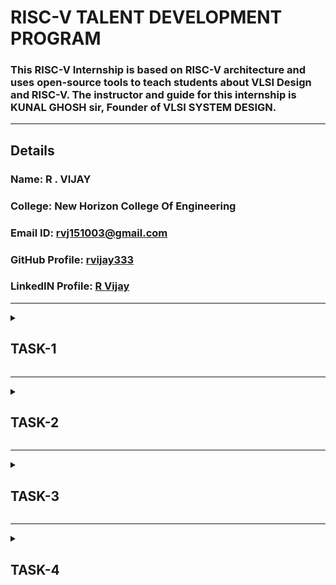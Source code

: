 # RISC-V TALENT DEVELOPMENT PROGRAM

### This RISC-V Internship is based on RISC-V architecture and uses open-source tools to teach students about VLSI Design and RISC-V. The instructor and guide for this internship is KUNAL GHOSH sir, Founder of VLSI SYSTEM DESIGN.

---

## Details

### Name: R . VIJAY
### College: New Horizon College Of Engineering
### Email ID: rvj151003@gmail.com
### GitHub Profile: [rvijay333](https://github.com/rvijay333)
### LinkedIN Profile: [R Vijay](https://www.linkedin.com/in/r-vijay-5085022a4)

---


<details>
<summary><h2><strong>TASK-1</strong></h2></summary>

## Description
This is the TASK 1.  
The code is first typed in the *leafpad editor*.  

The C code is run in the RISC-V compiler using the -O1 optimization flag. It is seen here that at the main block, the number of instruction sets is *15*.

Similarly, we run the C code in the RISC-V compiler using the -Ofast optimization flag. It can be seen that the number of instructions has reduced to *12 instruction sets*, which indicates that the processing speed increases.

### Example: 
- *Main ending address* = 101B0  
- *Main starting address* = 10184  
  Subtracting them:  
  101B0 - 10184 = 2C  
  2C ÷ 4 = 0B (11 instructions) using -Ofast.

Similarly, when we repeat the process using -Ofast, the instructions reduce, indicating a faster way.

---

## Screenshots Task 1
<details>
  <br>
  
![ Screenshot 1](https://github.com/rvijay333/RISC-V-Talent-Development-Program/blob/main/VirtualBox_vsdworkshop_code_sumoneton.png)
  
![ Screenshot 2](https://github.com/rvijay333/RISC-V-Talent-Development-Program/blob/main/VirtualBox_vsdworkshop_codeofast.png)

![ Screenshot 3](https://github.com/rvijay333/RISC-V-Talent-Development-Program/blob/main/VirtualBox_vsdworkshop_main_ofast.png)

![ Screenshot 4](https://github.com/rvijay333/RISC-V-Talent-Development-Program/blob/main/VirtualBox_vsdworkshop_main_sumoneton.png)

</details>

</details>


<hr>
<details>
  <summary><h2><strong>TASK-2</strong></h2></summary>

## Description
In this task we understand the way to debug the code.
we use specific commands to , check the values stored in our registers and pointers . This hepls us to manage and understand the functioning of the code .
we also compile and get the output of our code in risc_v compiler .

- *the initial stack pointer value is* = 3FFFFFFB50
- *the subtracted value is 16(decimal)*
- *the final value stored in stack pointer is* = 3FFFFFFB50-10(*hexa-decimal*)
- = 3FFFFFF40 *as shown below*

  
## Screenshots Task 2
<details>
  <br>
  
![ Screenshot 1](https://github.com/rvijay333/RISC-V-Talent-Development-Program/blob/main/VirtualBox_vsdworkshop_output_riscv_task2.png)

![ Screenshot 1](https://github.com/rvijay333/RISC-V-Talent-Development-Program/blob/main/task2_riscv_11_01_24.png)

</details>
---

<h2>Write a simple c program :</h2>
<h3>C program to calculate area of a circle</h3>

<details>
  <br>

![C_program](https://github.com/user-attachments/assets/0eab6427-aa44-4487-9d2d-4c11e178ad2e)

</details>

<h2>Compilation using Spike :</h2>
<h3>O1-</h3>

<details>
  <br>

![Screenshot from 2025-01-13 22-28-19](https://github.com/user-attachments/assets/bc0543d2-31ba-4945-a2de-293e1026e0e8)
</details>
 


<h3>object dump for O1 -</h3>

<details>
  <br>

![o1objdump](https://github.com/user-attachments/assets/27b338d4-a331-439f-a3ec-8ca6b8a2f123)
</details>
 

<h3>Ofast -</h3>
<details>
  <br>

![Screenshot from 2025-01-13 22-23-00](https://github.com/user-attachments/assets/a7b45986-028d-4570-aaa0-ac8397133fc3)
</details>



<h3>Object dump for Ofast -</h3>
<details>
  <br>

![ofastobjdump](https://github.com/user-attachments/assets/e145d3c3-599f-49b0-aafb-b3d46b0b62b1)
</details>
</details>
<hr>

<details>
  <summary><h2><strong>TASK-3</strong></h2></summary>

<h2>RISC-V Instructions</h2>

<h2>RISC-V uses six basic instruction formats:</h2></p>
<p><h3><u>1. <ins>R-Type:</ins></u></h3> For register-register operations (e.g., add, sub).</p>
<p><h3><u>2. <ins>I-Type:</ins></u></h3> For immediate operations and loads (e.g., addi, ld).</p>
<p><h3><u>3. <ins>S-Type:</ins></u></h3> For store instructions (e.g., sd).</p>
<p><h3><u>4. <ins>B-Type:</ins></u></h3> For branch instructions (e.g., beq, bne).</p>
<p><h3><u>5. <ins>U-Type:</ins></u></h3> For instructions like lui and auipc.</p>
<p><h3><u>6. <ins>J-Type:</ins></u></h3> For jump instructions (e.g., jal).</p>

<h2>Each format has fixed fields:</h2>

<p><h3>1. <ins>opcode:</ins></h3> Identifies the instruction type.</p>
<p><h3>2. <ins>funct3 and funct7</ins>:</h3> Further specify the instruction.</p>
<p><h3>3. <ins>rd, rs1, rs2</ins>:</h3> Register destinations and sources.</p>
<p><h3>4. <ins>imm:</ins>/h3> Immediate values (encoded differently depending on the format).</p>

<h2>Each instruction's binary code is derived by filling in the fields based on the instruction's format. For example:</h2>

ld a2, 1800(gp):
        Type: I-Type
        Fields:
            opcode[6:0]: 0000011 (Load instruction).
            rd[11:7]: 01010 (a2).
            funct3[14:12]: 011 (Load double-word).
            rs1[19:15]: 00100 (gp).
            imm[31:20]: 011100000000 (1800 in decimal).
        Final binary: 01110000000000100011010110000011
        Hexadecimal: 0x7081b603
'''
<p>Then we need to identify the opcode, funct3, and funct7 values for each instruction.</p>
<p>Decode the immediate value formats for I-Type, S-Type, and J-Type instructions.</p>

<h2>RISC-V uses register aliases (x0 to x31), but their corresponding numbers are encoded in the instruction:</h2>

       x10 is a0 (binary: 01010).
       x11 is a1 (binary: 01011).
       x2 is sp (binary: 00010), and so on.
<h2>The objdump file : </h2>
<details>
  <br>

![ofastobjdump](https://github.com/user-attachments/assets/679d6c42-d7d2-4d02-924c-4e30c569544d)
</details>


<h2> This has the following RISC-V instructions - </h2>
<p>1. ld</p>
<p>2. lui</p>
<p>3. addi</p>
<p>4. sd</p>
<p>5. jal</p>
<p>6. ret (pseudo-instruction for jalr x0, ra, 0)</p>
<p>7. auipc</p>
<p>8. beqz (pseudo-instruction for beq)</p>
<p>9. j (jump instruction)</p>
<p>10. sub</p>
<p>11. li (pseudo-instruction for addi x, x0, imm)</p>
<p>12. lw</p>
<p>13. jalr</p>
<p>14. bne</p>
<p>15. call (pseudo-instruction for jal)</p>

<h2> The 32-bit pattern for the above instructions are :</h2>

| #  | Instruction   |         32-bit pattern           | Opcode   | Funct3  | Funct7   | Imm/Offset           |
|----| ------------- | -------------------------------- | -------- | ------- | -------- | -------------------- |
| 1  | ld            | 01110000000000100011010110000011 | 0000011  | 011     | -        | 1800                 |
| 2  | lui           | 00000000001000010100110101101111 | 0110111  | -       | -        | 0x21000              |
| 3  | addi          | 11111111111100010000100100010011 | 0010011  | 000     | -        | -1 (Immediate)       |
| 4  | sd            | 00000000000101000011010010010011 | 0100011  | 011     | -        | Offset from rs1      |
| 5  | jal           | 00110100000000000000000011101111 | 1101111  | -       | -        | Offset to label      |
| 6  | ret           | 00000000000000000000000001100111 | 1100111  | 000     | -        | (Uses ra)            |
| 7  | auipc         | 11111111111100000110101000101111 | 0010111  | -       | -        | Upper Immediate      |
| 8  | beqz          | 00000000110100000110010011100011 | 1100011  | 000     | -        | Relative Offset      |
| 9  | j             | 00001100000000000000000011001111 | 1101111  | -       | -        | Offset to jump       |
| 10 | sub           | 01000000101001010000010110110011 | 0110011  | 000     | 0100000  | (From rs1 and rs2)   |
| 11 | li            | 11111111111100000000100010010011 | 0010011  | 000     | -        | -1 (Immediate)       |
| 12 | lw            | 00000000000101001000010010000011 | 0000011  | 010     | -        | Load address offset  |
| 13 | jalr          | 00000000000001000000000011100111 | 1100111  | 000     | -        | Indirect jump offset |
| 14 | bne           | 00000000000100000001010011100011 | 1100011  | 001     | -        | Relative Offset      |
| 15 | call          | 00000000000000000000000011101111 | 1101111  | -       | -        | Offset to function   |

----
</details>
</details>
<hr>

<details>
  <summary><h2><strong>TASK-4</strong></h2></summary>

#### Following are the differences between standard RISCV ISA and the Instruction Set given in the reference repository:  
  
|  **Operation**  |  **Standard RISCV ISA**  |  **Hardcoded ISA**  |  
|  :----:  |  :----:  |  :----:  |  
|  ADD R6, R2, R1  |  32'h00110333  |  32'h02208300  |  
|  SUB R7, R1, R2  |  32'h402083b3  |  32'h02209380  |  
|  AND R8, R1, R3  |  32'h0030f433  |  32'h0230a400  |  
|  OR R9, R2, R5  |  32'h005164b3  |  32'h02513480  |  
|  XOR R10, R1, R4  |  32'h0040c533  |  32'h0240c500  |  
|  SLT R1, R2, R4  |  32'h0045a0b3  |  32'h02415580  |  
|  ADDI R12, R4, 5  |  32'h004120b3  |  32'h00520600  |  
|  BEQ R0, R0, 15  |  32'h00000f63  |  32'h00f00002  |  
|  SW R3, R1, 2  |  32'h0030a123  |  32'h00209181  |  
|  LW R13, R1, 2  |  32'h0020a683  |  32'h00208681  |  
|  SRL R16, R14, R2  |  32'h0030a123  |  32'h00271803  |
|  SLL R15, R1, R2  |  32'h002097b3  |  32'h00208783  |   
  

#### * Output Waveform of various instructions * 
<details>
  <br>

<details>

![OUTPUT WAVEFORMS](https://github.com/rvijay333/RISC-V-Talent-Development-Program/blob/main/task4.png)
</details>
___

<hr>


<details>
  <summary><h2><strong>TASK-5</strong></h2></summary>

# Flip-Flop Simulation with Selection Indicators on VSDSquadron Mini

## Overview
This project demonstrates how to simulate four types of flip‑flops (SR, JK, T, and D) on the VSDSquadron Mini board, which is based on the CH32V00x RISC-V microcontroller. The user can select which flip‑flop to operate by pressing one of four dedicated buttons. Two additional input buttons feed the flip‑flop’s binary inputs (S, R, J, K, T, or D), and the outputs **Q** and **¬Q** are shown on two LEDs. Additionally, four extra indicator LEDs light up to show which flip‑flop is currently selected, and two more LEDs display which input buttons are pressed.

### Features
- **4 Flip‑Flop Modes**: SR, JK, T, D
- **Selection Indicators**: Each flip‑flop mode has a dedicated LED.
- **Input Indicators**: Two LEDs show which input buttons are currently pressed.
- **Output LEDs**: Always show **Q** and **¬Q** for every flip‑flop type.
- **GPIO-Based**: Entirely uses GPIO pins for inputs and outputs—no extra multiplexers needed.

### Components Required

| Component                   | Quantity | Purpose/Description                                |
|-----------------------------|----------|----------------------------------------------------|
| VSDSquadron Mini Board      | 1        | The RISC-V microcontroller development board.      |
| Push Buttons                | 6        | 4 for flip‑flop selection, 2 for input bits.         |
| LEDs                        | 8        | 2 for input indicators, 2 for outputs, 4 for flip‑flop selection. |
| Resistors (330 Ω)           | 8        | Current-limiting for each LED.                     |
| Breadboard                  | 1        | For prototyping and wiring.                        |
| Jumper Wires                | ~20      | For making connections.                            |
| USB-C Cable                 | 1        | To power and program the VSDSquadron Mini.         |

## Circuit Connections

### Power & Ground
- **VSDSquadron Mini 3.3 V** → Breadboard’s top (red) power rail.
- **VSDSquadron Mini GND** → Breadboard’s bottom (blue) ground rail.

### Flip‑Flop Selection Buttons (active low)
- **SR** → PD0  
- **JK** → PD1  
- **T** → PD2  
- **D** → PD3  
*Each button’s other terminal connects to ground.*

### Input Buttons (active low)
- **BTN_IN1** → PD4  
- **BTN_IN2** → PD5  
*Each button’s other terminal connects to ground.*

### Input Indicator LEDs (active high) on Port D
- **LED_IN1** anode → PD6 → (330 Ω resistor) → GND  
- **LED_IN2** anode → PD7 → (330 Ω resistor) → GND

### Output LEDs (active high) on Port C
- **LED_OUT1 (Q)** anode → PC0 → (330 Ω resistor) → GND  
- **LED_OUT2 (¬Q)** anode → PC1 → (330 Ω resistor) → GND

### Selection Indicator LEDs (active high) on Port C
- **LED_SEL_SR** anode → PC2 → (330 Ω resistor) → GND  
- **LED_SEL_JK** anode → PC3 → (330 Ω resistor) → GND  
- **LED_SEL_T** anode → PC4 → (330 Ω resistor) → GND  
- **LED_SEL_D** anode → PC5 → (330 Ω resistor) → GND

## Working Principle
1. **Selection**: Press one of the four flip‑flop selection buttons. The corresponding selection LED lights up.
2. **Input**: Provide binary inputs by pressing BTN_IN1 (in1) and BTN_IN2 (in2). The input indicator LEDs show which buttons are pressed.
3. **Processing**: The `ProcessFlipFlop` function applies the logic for SR, JK, T, or D flip‑flops to determine the new state **Q**.
4. **Outputs**: Two LEDs always display **Q** and **¬Q**, regardless of flip‑flop type.
5. **Visual Feedback**: After a short delay, the selection resets so the user can choose another flip‑flop type.

## Truth Tables (Summary)

### SR Flip‑Flop
| S | R | Action             | Q (New)     |
|---|---|--------------------|-------------|
| 0 | 0 | No change          | Q stays same|
| 0 | 1 | Reset Q to 0       | Q = 0       |
| 1 | 0 | Set Q to 1         | Q = 1       |
| 1 | 1 | Invalid (No change) | Q stays same|

### JK Flip‑Flop
| J | K | Action                | Q (New)     |
|---|---|-----------------------|-------------|
| 0 | 0 | No change             | Q stays same|
| 0 | 1 | Reset (Q = 0)         | Q = 0       |
| 1 | 0 | Set (Q = 1)           | Q = 1       |
| 1 | 1 | Toggle (Q = ¬Q)       | Q toggles   |

### T Flip‑Flop
| T | Action       | Q (New)     |
|---|--------------|-------------|
| 0 | No change    | Q stays same|
| 1 | Toggle Q     | Q = ¬Q      |

### D Flip‑Flop
| D | Action       | Q (New)     |
|---|--------------|-------------|
| 0 | Q = 0        | Q = 0       |
| 1 | Q = 1        | Q = 1       |





</details>

<hr>



